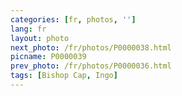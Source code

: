 ```yaml
---
categories: [fr, photos, '']
lang: fr
layout: photo
next_photo: /fr/photos/P0000038.html
picname: P0000039
prev_photo: /fr/photos/P0000036.html
tags: [Bishop Cap, Ingo]
---
```

